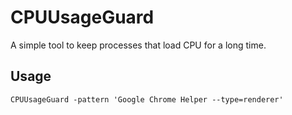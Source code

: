 # CPUUsageGuard

A simple tool to keep processes that load CPU for a long time.

## Usage

```
CPUUsageGuard -pattern 'Google Chrome Helper --type=renderer'
```
